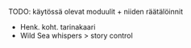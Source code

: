 TODO: käytössä olevat moduulit + niiden räätälöinnit
- Henk. koht. tarinakaari
- Wild Sea whispers > story control